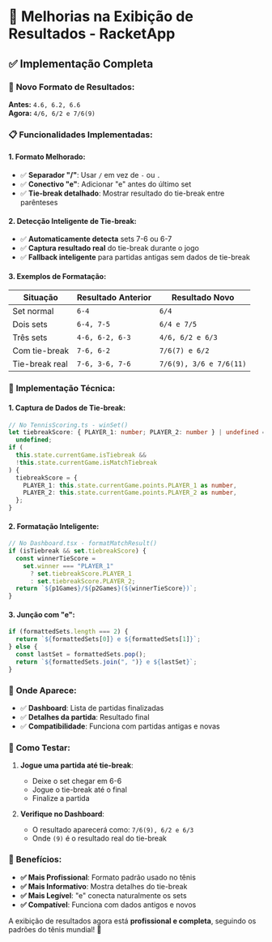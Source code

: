 # 🎾 Melhorias na Exibição de Resultados - RacketApp

## ✅ **Implementação Completa**

### 🎯 **Novo Formato de Resultados:**

**Antes:** `4.6, 6.2, 6.6`  
**Agora:** `4/6, 6/2 e 7/6(9)`

### 📋 **Funcionalidades Implementadas:**

#### 1. **Formato Melhorado**:

- ✅ **Separador "/"**: Usar `/` em vez de `-` ou `.`
- ✅ **Conectivo "e"**: Adicionar "e" antes do último set
- ✅ **Tie-break detalhado**: Mostrar resultado do tie-break entre parênteses

#### 2. **Detecção Inteligente de Tie-break**:

- ✅ **Automaticamente detecta** sets 7-6 ou 6-7
- ✅ **Captura resultado real** do tie-break durante o jogo
- ✅ **Fallback inteligente** para partidas antigas sem dados de tie-break

#### 3. **Exemplos de Formatação**:

| Situação       | Resultado Anterior | Resultado Novo          |
| -------------- | ------------------ | ----------------------- |
| Set normal     | `6-4`              | `6/4`                   |
| Dois sets      | `6-4, 7-5`         | `6/4 e 7/5`             |
| Três sets      | `4-6, 6-2, 6-3`    | `4/6, 6/2 e 6/3`        |
| Com tie-break  | `7-6, 6-2`         | `7/6(7) e 6/2`          |
| Tie-break real | `7-6, 3-6, 7-6`    | `7/6(9), 3/6 e 7/6(11)` |

### 🔧 **Implementação Técnica:**

#### **1. Captura de Dados de Tie-break**:

```typescript
// No TennisScoring.ts - winSet()
let tiebreakScore: { PLAYER_1: number; PLAYER_2: number } | undefined =
  undefined;
if (
  this.state.currentGame.isTiebreak &&
  !this.state.currentGame.isMatchTiebreak
) {
  tiebreakScore = {
    PLAYER_1: this.state.currentGame.points.PLAYER_1 as number,
    PLAYER_2: this.state.currentGame.points.PLAYER_2 as number,
  };
}
```

#### **2. Formatação Inteligente**:

```typescript
// No Dashboard.tsx - formatMatchResult()
if (isTiebreak && set.tiebreakScore) {
  const winnerTieScore =
    set.winner === "PLAYER_1"
      ? set.tiebreakScore.PLAYER_1
      : set.tiebreakScore.PLAYER_2;
  return `${p1Games}/${p2Games}(${winnerTieScore})`;
}
```

#### **3. Junção com "e"**:

```typescript
if (formattedSets.length === 2) {
  return `${formattedSets[0]} e ${formattedSets[1]}`;
} else {
  const lastSet = formattedSets.pop();
  return `${formattedSets.join(", ")} e ${lastSet}`;
}
```

### 📱 **Onde Aparece:**

- ✅ **Dashboard**: Lista de partidas finalizadas
- ✅ **Detalhes da partida**: Resultado final
- ✅ **Compatibilidade**: Funciona com partidas antigas e novas

### 🎪 **Como Testar:**

1. **Jogue uma partida até tie-break**:

   - Deixe o set chegar em 6-6
   - Jogue o tie-break até o final
   - Finalize a partida

2. **Verifique no Dashboard**:
   - O resultado aparecerá como: `7/6(9), 6/2 e 6/3`
   - Onde `(9)` é o resultado real do tie-break

### 🚀 **Benefícios:**

- **✅ Mais Profissional**: Formato padrão usado no tênis
- **✅ Mais Informativo**: Mostra detalhes do tie-break
- **✅ Mais Legível**: "e" conecta naturalmente os sets
- **✅ Compatível**: Funciona com dados antigos e novos

A exibição de resultados agora está **profissional e completa**, seguindo os padrões do tênis mundial! 🎾
